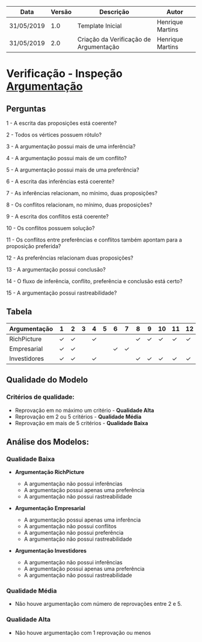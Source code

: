 | Data | Versão | Descrição | Autor |
| ---- | - | - | - |
| 31/05/2019 | 1.0 | Template Inicial | Henrique Martins |
| 31/05/2019 | 2.0 | Criação da Verificação de Argumentação | Henrique Martins |

# Verificação - Inspeção [Argumentação](https://github.com/requisitos-2019-1/Ribon/wiki/Argumenta%C3%A7%C3%A3o)
## Perguntas

1 - A escrita das proposições está coerente?

2 - Todos os vértices possuem rótulo?

3 - A argumentação possui mais de uma inferência?

4 - A argumentação possui mais de um conflito?

5 - A argumentação possui mais de uma preferência?

6 - A escrita das inferências está coerente?

7 - As inferências relacionam, no mínimo, duas proposições?

8 - Os conflitos relacionam, no mínimo, duas proposições?

9 - A escrita dos conflitos está coerente?

10 - Os conflitos possuem solução?

11 - Os conflitos entre preferências e conflitos também apontam para a proposição preferida?

12 - As preferências relacionam duas proposições?

13 - A argumentação possui conclusão?

14 - O fluxo de inferência, conflito, preferência e conclusão está certo?

15 - A argumentação possui rastreabilidade?

## Tabela

| Argumentação | 1 | 2 | 3 | 4 | 5 | 6 | 7 | 8 | 9 | 10 | 11 | 12 | 13 | 14 | 15 |
| ---- | - | - | - | - | - | - | - | - | - | - | - | - | - | - | - |
| RichPicture | &#10003; | &#10003; |   | &#10003; |   |   |   | &#10003; | &#10003; | &#10003; | &#10003; | &#10003; | &#10003; |  |  |
| Empresarial | &#10003; | &#10003; |   |   |   | &#10003; | &#10003; |   |   |   |   |   | &#10003; |   |  |
| Investidores | &#10003; | &#10003; |   | &#10003; |   |   |   | &#10003; | &#10003; | &#10003; | &#10003; | &#10003; | &#10003; |   |  |

## Qualidade do Modelo

### Critérios de qualidade:
 - Reprovação em no máximo um critério - <b>Qualidade Alta</b>
 - Reprovação em 2 ou 5 critérios - <b>Qualidade Média</b>
 - Reprovação em mais de 5 critérios - <b>Qualidade Baixa</b>

 ## Análise dos Modelos:

 ### Qualidade Baixa
  - <b>Argumentação RichPicture</b>
    - A argumentação não possui inferências
    - A argumentação possui apenas uma preferência
    - A argumentação não possui rastreabilidade

  - <b>Argumentação Empresarial</b>
    - A argumentação possui apenas uma inferência
    - A argumentação não possui conflitos
    - A argumentação não possui preferência
    - A argumentação não possui rastreabilidade

  - <b>Argumentação Investidores</b>
    - A argumentação não possui inferências
    - A argumentação possui apenas uma preferência
    - A argumentação não possui rastreabilidade

 ### Qualidade Média
  - Não houve argumentação com número de reprovações entre 2 e 5.

 ### Qualidade Alta
  - Não houve argumentação com 1 reprovação ou menos

<!-- https://aprender.ead.unb.br/pluginfile.php/348647/mod_resource/content/3/Requisitos%20-%20Aula%2004.pdf -->